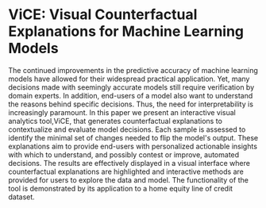 # ViCE: Visual Counterfactual Explanations for Machine Learning Models

The continued improvements in the predictive accuracy of machine learning models have allowed for their widespread practical application. Yet, many decisions made with seemingly accurate models still require verification by domain experts. In addition, end-users of a model also want to understand the reasons behind specific decisions. Thus, the need for interpretability is increasingly paramount. In this paper we present an interactive visual analytics tool,ViCE, that generates counterfactual explanations to contextualize and evaluate model decisions. Each sample is assessed to identify the minimal set of changes needed to flip the model's output. These explanations aim to provide end-users with personalized actionable insights with which to understand, and possibly contest or improve, automated decisions. The results are effectively displayed in a visual interface where counterfactual explanations are highlighted and interactive methods are provided for users to explore the data and model. The functionality of the tool is demonstrated by its application to a home equity line of credit dataset.

